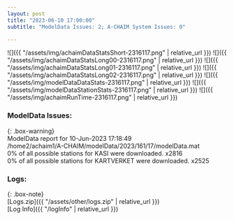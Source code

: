 ```yaml
---
layout: post
title: "2023-06-10 17:00:00"
subtitle: "ModelData Issues: 2; A-CHAIM System Issues: 0"

---
```


![]({{ "/assets/img/achaimDataStatsShort-2316117.png" | relative_url }})
![]({{ "/assets/img/achaimDataStatsLong00-2316117.png" | relative_url }})
![]({{ "/assets/img/achaimDataStatsLong01-2316117.png" | relative_url }})
![]({{ "/assets/img/achaimDataStatsLong02-2316117.png" | relative_url }})
![]({{ "/assets/img/modelDataDataStats-2316117.png" | relative_url }})
![]({{ "/assets/img/modelDataStationStats-2316117.png" | relative_url }})
![]({{ "/assets/img/achaimRunTime-2316117.png" | relative_url }})


### ModelData Issues:  
  
{: .box-warning}  
 ModelData report for 10-Jun-2023 17:18:49   
 /home2/achaim1/A-CHAIM/modelData/2023/161/17/modelData.mat   
 0% of all possible stations for KASI were downloaded. x2816   
 0% of all possible stations for KARTVERKET were downloaded. x2525   
  


### Logs:  
  
{: .box-note}  
[Logs.zip]({{ "/assets/other/logs.zip" | relative_url }})  
[Log Info]({{ "/logInfo" | relative_url }})  
